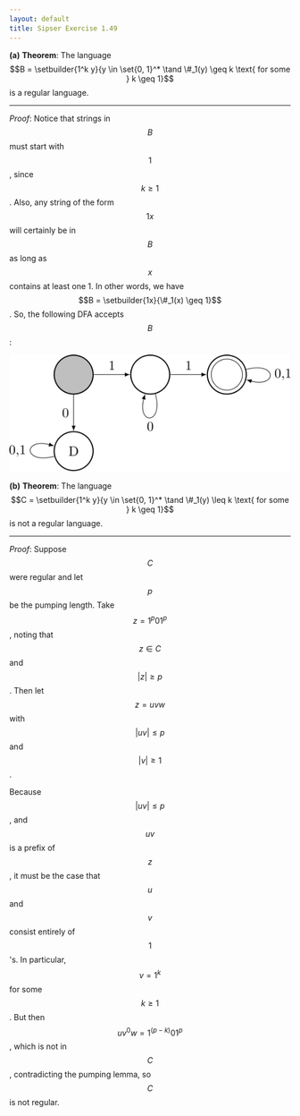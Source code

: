 ```yaml
---
layout: default
title: Sipser Exercise 1.49
---
```



**(a)** **Theorem**: The language $$B = \setbuilder{1^k y}{y \in \set{0, 1}^* \tand \#_1(y) \geq k \text{ for some } k \geq 1}$$ is a regular language.

----

*Proof*:
Notice that strings in $$B$$ must start with $$1$$, since $$k \geq 1$$.
Also, any string of the form $$1x$$ will certainly be in $$B$$ as long as $$x$$ contains at least one 1.
In other words, we have $$B = \setbuilder{1x}{\#_1(x) \geq 1}$$.
So, the following DFA accepts $$B$$:

<div class="math-figure"><img src="/img/math_solutions/sipser/e1-49_1.svg" width="550"/></div>



**(b)** **Theorem**: The language $$C = \setbuilder{1^k y}{y \in \set{0, 1}^* \tand \#_1(y) \leq k \text{ for some } k \geq 1}$$ is not a regular language.

----

*Proof*:
Suppose $$C$$ were regular and let $$p$$ be the pumping length.
Take $$z = 1^p 0 1^p$$, noting that $$z \in C$$ and $$|z| \geq p$$.
Then let $$z = uvw$$ with $$|uv| \leq p$$ and $$|v| \geq 1$$.



Because $$|uv| \leq p$$, and $$uv$$ is a prefix of $$z$$, it must be the case that $$u$$ and $$v$$ consist entirely of $$1$$'s.
In particular, $$v = 1^k$$ for some $$k \geq 1$$.
But then $$u v^0 w = 1^{(p-k)} 0 1^p$$, which is not in $$C$$, contradicting the pumping lemma, so $$C$$ is not regular.
